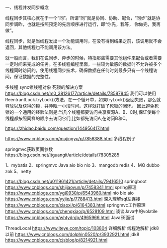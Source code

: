 一、线程并发同步概念

线程同步其核心就在于一个“同”。所谓“同”就是协同、协助、配合，“同步”就是协同步调昨，也就是按照预定的先后顺序进行运行，即“你先，我等， 你做完，我再做”。

线程同步，就是当线程发出一个功能调用时，在没有得到结果之前，该调用就不会返回，其他线程也不能调用该方法。

就一般而言，我们在说同步、异步的时候，特指那些需要其他组件来配合或者需要一定时间来完成的任务。在多线程编程里面，一些较为敏感的数据时不允许被多个线程同时访问的，使用线程同步技术，确保数据在任何时刻最多只有一个线程访问，保证数据的完整性。

多线程 sync锁线程对象
死锁的解决方案
https://blog.csdn.net/m0_38126177/article/details/78587845
我们可以使用ReentrantLock.tryLock()方法，在一个循环中，如果tryLock()返回失败，那么就释放以及获得的锁，并睡眠一小段时间。这样就打破了死锁的闭环。
 因此避免死锁的一个通用的经验法则是:当几个线程都要访问共享资源A、B、C时,保证使每个线程都按照同样的顺序去访问它们,比如都先访问A,在访问B和C。 


https://zhidao.baidu.com/question/144956417.html 

https://www.cnblogs.com/mujingyu/p/7856388.html 多线程例子

springmvc获取页面参数
https://blog.csdn.net/itguangit/article/details/78305285

1、mybatis
2、springmvc Java aio bio nio
3、mangodb redis
4、MQ dubbo zok 
5、netty

https://blog.csdn.net/u011961421/article/details/79416510 springboot
https://www.cnblogs.com/shijiaoyun/p/7458341.html spring原理
https://www.cnblogs.com/ygj0930/p/6543960.html 	nio bio aio
https://www.cnblogs.com/yyjie/p/7788413.html 	深入理解sql左连接
https://www.cnblogs.com/xiaoxi/p/6164383.html	springmvc工作原理
https://www.cnblogs.com/chengxiao/p/6528109.html 谈谈Java中的volatile
https://www.cnblogs.com/whtydn/p/4965966.html JavaEE面试

ThreadLocal
https://www.iteye.com/topic/103804 详细解析
线程池解析
jdk8以前 https://www.cnblogs.com/dolphin0520/p/3932921.html
jdk8 https://www.cnblogs.com/cjsblog/p/8214921.html